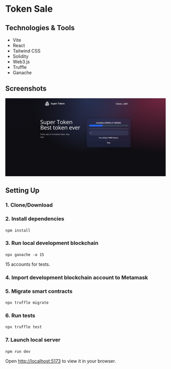 # Token Sale

## Technologies & Tools
- Vite
- React
- Tailwind CSS
- Solidity
- Web3.js
- Truffle
- Ganache

## Screenshots

<img src="screenshots/sale.png" alt="Home page" width=600 />

## Setting Up
### 1. Clone/Download

### 2. Install dependencies
`npm install`

### 3. Run local development blockchain
`npx ganache -a 15`

15 accounts for tests.

### 4. Import development blockchain account to Metamask

### 5. Migrate smart contracts
`npx truffle migrate`

### 6. Run tests
`npx truffle test`

### 7. Launch local server
`npm run dev`

Open [http://localhost:5173](http://localhost:5173) to view it in your browser.
